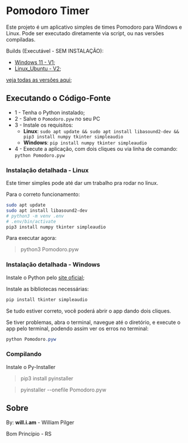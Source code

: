 # Pomodoro Timer

Este projeto é um aplicativo simples de times Pomodoro para Windows e Linux.
Pode ser executado diretamente via script, ou nas versões compiladas.

Builds (Executável - SEM INSTALAÇÃO):
 - [Windows 11 - V1](dist/Pomodoro_Windows11_V1.exe);
 - [Linux_Ubuntu - V2](dist/Pomodoro_Ubuntu_V2);

[veja todas as versões aqui](./build);

## Executando o Código-Fonte

 - 1 - Tenha o Python instalado;
 - 2 - Salve o `Pomodoro.pyw` no seu PC
 - 3 - Instale os requisitos:
   - **Linux**:  `sudo apt update && sudo apt install libasound2-dev && pip3 install numpy tkinter simpleaudio`
   - **Windows**: `pip install numpy tkinter simpleaudio`
 - 4 - Execute a aplicação, com dois cliques ou via linha de comando: `python Pomodoro.pyw`


### Instalação detalhada - Linux

Este timer simples pode até dar um trabalho pra rodar no linux.

Para o correto funcionamento:

```sh
sudo apt update
sudo apt install libasound2-dev
# python3 -m venv .env
# .env/bin/activate
pip3 install numpy tkinter simpleaudio
```

Para executar agora:

> python3 Pomodoro.pyw



### Instalação detalhada - Windows

Instale o Python pelo [site oficial](https://python.org);

Instale as bibliotecas necessárias:

```ps1
pip install tkinter simpleaudio
```

Se tudo estiver correto, você poderá abrir o app dando dois cliques.

Se tiver problemas, abra o terminal, navegue até o diretório, e execute o app pelo terminal, podendo assim ver os erros no terminal:

```ps1
python Pomodoro.pyw
```



### Compilando

Instale o Py-Installer
> pip3 install pyinstaller

> pyinstaller --onefile Pomodoro.pyw




## Sobre

By: **will.i.am** - William Pilger

Bom Princípio - RS